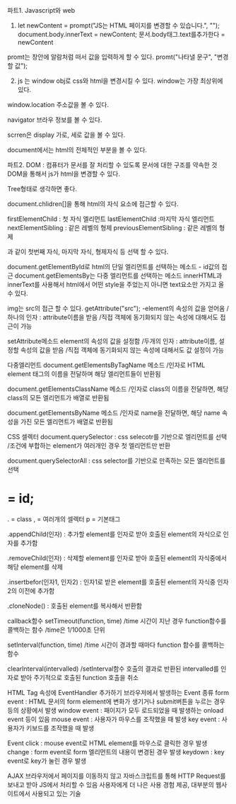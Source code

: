 파트1. Javascript와 web

1.  let newContent = prompt("JS는 HTML 페이지를 변경할 수 있습니다.", "");
    document.body.innerText = newContent;
    문서.body태그.text를추가한다 = newContent

promt는 창안에 알람처럼 떠서 값을 입력하게 할 수 있다.
promt("나타낼 문구", "변경할 값");

2. js 는 window obj로 css와 html을 변경시킬 수 있다.
   window는 가장 최상위에 있다.

window.location 주소값을 볼 수 있다.

navigator 브라우 정보를 볼 수 있다.

scrren은 display 가로, 세로 값을 볼 수 있다.

document에서는 html의 전체적인 부분을 볼 수 있다.

파트2.
DOM : 컴퓨터가 문서를 잘 처리할 수 있도록 문서에 대한 구조를 약속한 것
DOM을 통해서 js가 html을 변경할 수 있다.

Tree형태로 생각하면 좋다.

document.chlidren[]을 통해 html의 자식 요소에 접근할 수 있다.

firstElementChild : 첫 자식 엘리먼트
lastElementChild :마지막 자식 엘리먼트
nextElementSibling : 같은 레벨의 형제
previousElementSibling : 같은 레벨의 형제

과 같이 첫번째 자식, 마지막 자식, 형제자식 등 선택 할 수 있다.

document.getElementById로 html의 단일 엘리먼트를 선택하는 메소드 - id값의 접근
document.getElementsBy는 다중 엘리먼트를 선택하는 메소드
innerHTML과 innerText를 사용해서 html에서 어떤 style을 주었는지 아니면 text요소만 가지고 올 수 있다.

img는 src의 접근 할 수 있다.
getAttribute("src");
-element의 속성의 값을 얻어옴
/하나의 인자 : attribute이름을 받음
/직접 객체에 동기화되지 않는 속성에 대해서도 접근이 가능

setAttribute메소드
element의 속성의 값을 설정함
/두개의 인자 : attribute이름, 설정할 속성의 값을 받음
/직접 객체에 동기화되지 않는 속성에 대해서도 값 설정이 가능

다중엘리먼트
document.getElementsByTagName 메소드
/인자로 HTML element 태그의 이름을 전달하며 해당 엘리먼트들이 반환됨

document.getElementsClassName 메소드
/인자로 class의 이름을 전달하면, 해당 class의 모든 엘리먼트가 배열로 반환됨

document.getElementsByName 메소드
/인자로 name을 전달하면, 해당 name 속성을 가진 모든 엘리먼트가 배열로 반환됨

CSS 셀렉터
document.querySelector : css selecotr를 기반으로 엘리먼트를 선택
/조건에 부합하는 element가 여러개인 경우 첫 엘리먼트만 반환

document.querySelectorAll : css selector를 기반으로 만족하는 모든 엘리먼트를 선택

# = id;

. = class
, = 여러개의 셀렉터
p = 기본태그

.appendChild(인자) : 추가할 element를 인자로 받아 호출된 element의 자식으로 인자를 추가함

.removeChild(인자) : 삭제할 element를 인자로 받아 호출된 element의 자식중에서 해당 element를 삭제

.insertbefor(인자1, 인자2) : 인자1로 받은 element를 호출된 element의 자식중 인자2의 이전에 추가함

.cloneNode() : 호출된 element를 복사해서 반환함

callback함수
setTimeout(function, time)
/time 시간이 지난 경우 function함수를 콜백하는 함수
/time은 1/1000초 단위

setInterval(function, time)
/time 시간이 경과할 때마다 function 함수를 콜백하는 함수

clearInterval(intervalled)
/setInterval함수 호출의 결과로 반환된 intervalled를 인자로 받아 주기적으로 호출된 function 호출을 취소

HTML Tag 속성에 EventHandler 추가하기
브라우저에서 발생하는 Event 종류
form event : HTML 문서의 form element에 변화가 생기거나 submit버튼을 누르는 경우 등의 상황에서 발생
window event : 패이지가 모두 로드되었을 때 발생하는 onload event 등이 있음
mouse event : 사용자가 마우스를 조작했을 때 발생
key event : 사용자가 키보드를 조작했을 때 발생

Event
click : mouse event로 HTML element를 마우스로 클릭한 경우 발생
change : form event로 form 엘리먼트의 내용이 변경된 경우 발생
keydown : key event로 key가 눌린 경우 발생

AJAX
브라우저에서 페이지를 이동하지 않고 자바스크립트를 통해 HTTP Request를 보내고 받아 JS에서 처리할 수 있음
사용자에게 더 나은 사용 경험 제공, 대부분의 웹사이트에서 사용되고 있는 기술

